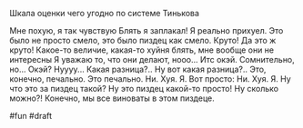 Шкала оценки чего угодно по системе Тинькова

Мне похую, я так чувствую
Блять я заплакал!
Я реально прихуел.
Это было не просто смело, это было пиздец как смело.
Круто! Да это ж круто!
Какое-то величие, какая-то хуйня блять, мне вообще они не интересны
Я уважаю то, что они делают, нооо...
Итс окэй.
Сомнительно, но... Окэй?
Нуууу...
Какая разница?.. Ну вот какая разница?..
Это, конечно, печально. Это печально.
Ни. Хуя. Я. Вот просто: Ни. Хуя. Я.
Ну что это за пиздец такой?
Ну это пиздец какой-то просто! Ну сколько можно?!
Конечно, мы все виноваты в этом пиздеце.

#fun
#draft